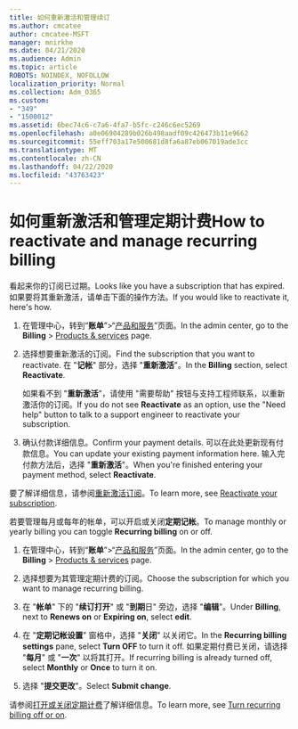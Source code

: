 ```yaml
---
title: 如何重新激活和管理续订
ms.author: cmcatee
author: cmcatee-MSFT
manager: mnirkhe
ms.date: 04/21/2020
ms.audience: Admin
ms.topic: article
ROBOTS: NOINDEX, NOFOLLOW
localization_priority: Normal
ms.collection: Adm_O365
ms.custom:
- "349"
- "1500012"
ms.assetid: 6bec74c6-c7a6-4fa7-b5fc-c246c6ec5269
ms.openlocfilehash: a0e06904289b026b498aadf09c426473b11e9662
ms.sourcegitcommit: 55eff703a17e500681d8fa6a87eb067019ade3cc
ms.translationtype: MT
ms.contentlocale: zh-CN
ms.lasthandoff: 04/22/2020
ms.locfileid: "43763423"
---
```

# <a name="how-to-reactivate-and-manage-recurring-billing"></a><span data-ttu-id="f8cde-102">如何重新激活和管理定期计费</span><span class="sxs-lookup"><span data-stu-id="f8cde-102">How to reactivate and manage recurring billing</span></span>

<span data-ttu-id="f8cde-103">看起来你的订阅已过期。</span><span class="sxs-lookup"><span data-stu-id="f8cde-103">Looks like you have a subscription that has expired.</span></span> <span data-ttu-id="f8cde-104">如果要将其重新激活，请单击下面的操作方法。</span><span class="sxs-lookup"><span data-stu-id="f8cde-104">If you would like to reactivate it, here's how.</span></span>
  
1. <span data-ttu-id="f8cde-105">在管理中心，转到“**账单**”\>“[产品和服务](https://go.microsoft.com/fwlink/p/?linkid=842054)”页面。</span><span class="sxs-lookup"><span data-stu-id="f8cde-105">In the admin center, go to the **Billing** \> [Products & services](https://go.microsoft.com/fwlink/p/?linkid=842054) page.</span></span>

2. <span data-ttu-id="f8cde-106">选择想要重新激活的订阅。</span><span class="sxs-lookup"><span data-stu-id="f8cde-106">Find the subscription that you want to reactivate.</span></span> <span data-ttu-id="f8cde-107">在 "**记帐**" 部分，选择 "**重新激活**"。</span><span class="sxs-lookup"><span data-stu-id="f8cde-107">In the **Billing** section, select  **Reactivate**.</span></span>

    <span data-ttu-id="f8cde-108">如果看不到 "**重新激活**"，请使用 "需要帮助" 按钮与支持工程师联系，以重新激活你的订阅。</span><span class="sxs-lookup"><span data-stu-id="f8cde-108">If you do not see **Reactivate** as an option, use the "Need help" button to talk to a support engineer to reactivate your subscription.</span></span>

3. <span data-ttu-id="f8cde-109">确认付款详细信息。</span><span class="sxs-lookup"><span data-stu-id="f8cde-109">Confirm your payment details.</span></span> <span data-ttu-id="f8cde-110">可以在此处更新现有付款信息。</span><span class="sxs-lookup"><span data-stu-id="f8cde-110">You can update your existing payment information here.</span></span> <span data-ttu-id="f8cde-111">输入完付款方法后，选择 "**重新激活**"。</span><span class="sxs-lookup"><span data-stu-id="f8cde-111">When you're finished entering your payment method, select **Reactivate**.</span></span>

<span data-ttu-id="f8cde-112">要了解详细信息，请参阅[重新激活订阅](https://docs.microsoft.com//office365/admin/subscriptions-and-billing/reactivate-your-subscription)。</span><span class="sxs-lookup"><span data-stu-id="f8cde-112">To learn more, see [Reactivate your subscription](https://docs.microsoft.com//office365/admin/subscriptions-and-billing/reactivate-your-subscription).</span></span> 

<span data-ttu-id="f8cde-113">若要管理每月或每年的帐单，可以开启或关闭**定期记帐**。</span><span class="sxs-lookup"><span data-stu-id="f8cde-113">To manage monthly or yearly billing you can toggle **Recurring billing** on or off.</span></span>
  
1. <span data-ttu-id="f8cde-114">在管理中心，转到“**账单**”\>“[产品和服务](https://go.microsoft.com/fwlink/p/?linkid=842054)”页面。</span><span class="sxs-lookup"><span data-stu-id="f8cde-114">In the admin center, go to the **Billing** \> [Products & services](https://go.microsoft.com/fwlink/p/?linkid=842054) page.</span></span>

2. <span data-ttu-id="f8cde-115">选择想要为其管理定期计费的订阅。</span><span class="sxs-lookup"><span data-stu-id="f8cde-115">Choose the subscription for which you want to manage recurring billing.</span></span>

3. <span data-ttu-id="f8cde-116">在 "**帐单**" 下的 "**续订打开**" 或 "**到期**日" 旁边，选择 "**编辑**"。</span><span class="sxs-lookup"><span data-stu-id="f8cde-116">Under **Billing**, next to **Renews on** or **Expiring on**, select **edit**.</span></span>

4. <span data-ttu-id="f8cde-117">在 "**定期记帐设置**" 窗格中，选择 "**关闭**" 以关闭它。</span><span class="sxs-lookup"><span data-stu-id="f8cde-117">In the **Recurring billing settings** pane, select **Turn OFF** to turn it off.</span></span> <span data-ttu-id="f8cde-118">如果定期付费已关闭，请选择 "**每月**" 或 "**一次**" 以将其打开。</span><span class="sxs-lookup"><span data-stu-id="f8cde-118">If recurring billing is already turned off, select **Monthly** or **Once** to turn it on.</span></span>

5. <span data-ttu-id="f8cde-119">选择 "**提交更改**"。</span><span class="sxs-lookup"><span data-stu-id="f8cde-119">Select **Submit change**.</span></span>

<span data-ttu-id="f8cde-120">请参阅[打开或关闭定期计费](https://docs.microsoft.com/office365/admin/subscriptions-and-billing/renew-your-subscription#turn-recurring-billing-off-or-on)了解详细信息。</span><span class="sxs-lookup"><span data-stu-id="f8cde-120">To learn more, see [Turn recurring billing off or on](https://docs.microsoft.com/office365/admin/subscriptions-and-billing/renew-your-subscription#turn-recurring-billing-off-or-on).</span></span>